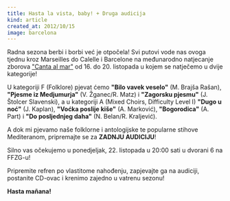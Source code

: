 ```yaml
---
title: Hasta la vista, baby! + Druga audicija
kind: article
created_at: 2012/10/15
image: barcelona
---
```


Radna sezona berbi i borbi već je otpočela! Svi putovi vode nas ovoga tjednu kroz Marseilles do Calelle i Barcelone na međunarodno natjecanje zborova ["Canta al mar"](http://www.interkultur.com/competitions-festivals/international-competitions/canta-al-mar-festival-coral-internacional/canta-al-mar-2012/) od 16. do 20. listopada u kojem se natječemo u dvije kategorije!

U kategoriji F (Folklore) pjevat ćemo **"Bilo vavek veselo"** (M. Brajša Rašan), **"Pjesme iz Medjumurja"** (V. Žganec/R. Matz) i **"Zagorsku pjesmu"** (J. Štolcer Slavenski), a u kategoriji A (Mixed Choirs, Difficulty Level I) **"Dugo u noć"** (J. Kaplan), **"Voćka poslije kiše"** (A. Marković), **"Bogorodica"** (A. Part) i **"Do posljednjeg daha"** (N. Belan/R. Kraljević).

A dok mi pjevamo naše folklorne i antologijske te popularne stihove Mediteranom, pripremajte se za **ZADNJU AUDICIJU**!

Silno vas očekujemo u ponedjeljak, 22. listopada u 20:00 sati u dvorani 6 na FFZG-u!

Pripremite refren po vlastitome nahođenju, zapjevajte ga na audiciji, postanite CD-ovac i krenimo zajedno u vatrenu sezonu!

**Hasta mañana!**

